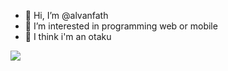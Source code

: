 - 👋 Hi, I’m @alvanfath
- 👀 I’m interested in programming web or mobile
- 🌱 I think i'm an otaku



![]([https://i.pinimg.com/originals/1d/d2/09/1dd2095b4bb6919583a64c1d245856bb.gif])

<!---
alvanfath/alvanfath is a ✨ special ✨ repository because its `README.md` (this file) appears on your GitHub profile.
You can click the Preview link to take a look at your changes.
--->
